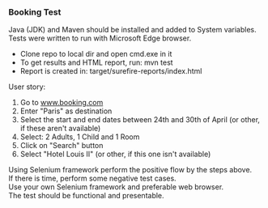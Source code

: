 ### Booking Test

Java (JDK) and Maven should be installed and added to System variables.  
Tests were written to run with Microsoft Edge browser.

- Clone repo to local dir and open cmd.exe in it
- To get results and HTML report, run: mvn test
- Report is created in: target/surefire-reports/index.html

User story:

1. Go to www.booking.com
2. Enter "Paris" as destination
3. Select the start and end dates between 24th and 30th of April (or other, if these aren't available)
4. Select: 2 Adults, 1 Child and 1 Room
5. Click on "Search" button
6. Select "Hotel Louis II" (or other, if this one isn't available)

Using Selenium framework perform the positive flow by the steps above.  
If there is time, perform some negative test cases.  
Use your own Selenium framework and preferable web browser.  
The test should be functional and presentable.